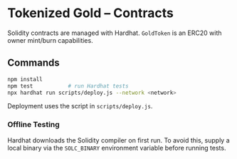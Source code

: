 # Tokenized Gold – Contracts

Solidity contracts are managed with Hardhat. `GoldToken` is an ERC20 with owner mint/burn capabilities.

## Commands

```bash
npm install
npm test           # run Hardhat tests
npx hardhat run scripts/deploy.js --network <network>
```

Deployment uses the script in `scripts/deploy.js`.

### Offline Testing

Hardhat downloads the Solidity compiler on first run. To avoid this, supply a
local binary via the `SOLC_BINARY` environment variable before running tests.

